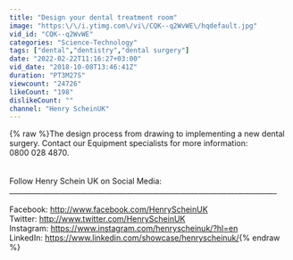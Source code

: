 ```yaml
---
title: "Design your dental treatment room"
image: "https:\/\/i.ytimg.com\/vi\/CQK--q2WvWE\/hqdefault.jpg"
vid_id: "CQK--q2WvWE"
categories: "Science-Technology"
tags: ["dental","dentistry","dental surgery"]
date: "2022-02-22T11:16:27+03:00"
vid_date: "2018-10-08T13:46:41Z"
duration: "PT3M27S"
viewcount: "24726"
likeCount: "198"
dislikeCount: ""
channel: "Henry ScheinUK"
---
```

{% raw %}The design process from drawing to implementing a new dental surgery. Contact our Equipment specialists for more information: <br />0800 028 4870.<br /><br /><br />Follow Henry Schein UK on Social Media:<br />___________________________________________________________________________<br /><br />Facebook: <a rel="nofollow" target="blank" href="http://www.facebook.com/HenryScheinUK">http://www.facebook.com/HenryScheinUK</a><br />Twitter: <a rel="nofollow" target="blank" href="http://www.twitter.com/HenryScheinUK">http://www.twitter.com/HenryScheinUK</a><br />Instagram: <a rel="nofollow" target="blank" href="https://www.instagram.com/henryscheinuk/?hl=en">https://www.instagram.com/henryscheinuk/?hl=en</a><br />LinkedIn: <a rel="nofollow" target="blank" href="https://www.linkedin.com/showcase/henryscheinuk/">https://www.linkedin.com/showcase/henryscheinuk/</a>{% endraw %}
